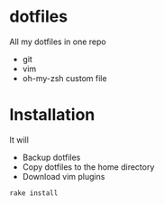dotfiles
========

All my dotfiles in one repo
  - git
  - vim
  - oh-my-zsh custom file

Installation
============

It will
  - Backup dotfiles
  - Copy dotfiles to the home directory
  - Download vim plugins

```bash
rake install
```